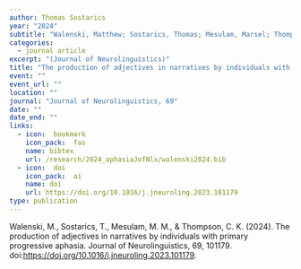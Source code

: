 ```yaml
---
author: Thomas Sostarics
year: "2024"
subtitle: "Walenski, Matthew; Sostarics, Thomas; Mesulam, Marsel; Thompson, Cynthia"
categories:
  - journal article
excerpt: "(Journal of Neurolinguistics)"
title: "The production of adjectives in narratives by individuals with primary progressive aphasia"
event: ""
event_url: ""
location: ""
journal: "Journal of Neurolinguistics, 69"
date: ""
date_end: ""
links:
  - icon:  bookmark
    icon_pack:  fas
    name: bibtex
    url: /research/2024_aphasiaJofNlx/walenski2024.bib
  - icon:  doi
    icon_pack:  ai
    name: doi
    url: https://doi.org/10.1016/j.jneuroling.2023.101179
type: publication
---
```


Walenski, M., Sostarics, T., Mesulam, M. M., & Thompson, C. K. (2024). The production of adjectives in narratives by individuals with primary progressive aphasia. Journal of Neurolinguistics, 69, 101179. doi:https://doi.org/10.1016/j.jneuroling.2023.101179.
